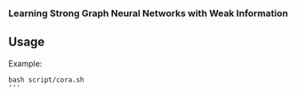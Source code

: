 ### Learning Strong Graph Neural Networks with Weak Information

## Usage

Example:

```
bash script/cora.sh
'''
